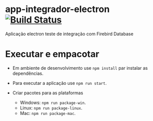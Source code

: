 # app-integrador-electron [![Build Status](https://travis-ci.org/WillACosta/app-integrador-electron.svg?branch=master)](https://travis-ci.org/WillACosta/app-integrador-electron)

Aplicação electron teste de integração com Firebird Database

# Executar e empacotar

- Em ambiente de desenvolvimento use `npm install` par instalar as dependências.
- Para executar a aplicação use `npm run start`.

- Criar pacotes para as plataformas

  - Windows: `npm run package-win`.
  - Linux: `npm run package-linux`.
  - Mac: `npm run package-mac`.
